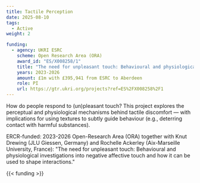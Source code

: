 ```yaml
---
title: Tactile Perception
date: 2025-08-10
tags:
  - Active
weight: 2

funding:
  - agency: UKRI ESRC
    scheme: Open Research Area (ORA)
    award_id: "ES/X008258/1"
    title: "The need for unpleasant touch: Behavioural and physiological investigations into negative affective touch and how it can be used to shape interactions."
    years: 2023-2026
    amount: £1m with £395,941 from ESRC to Aberdeen
    role: PI
    url: https://gtr.ukri.org/projects?ref=ES%2FX008258%2F1
---
```


How do people respond to (un)pleasant touch? This project explores the perceptual and physiological mechanisms behind tactile discomfort — 
with implications for using textures to subtly guide behaviour (e.g., deterring contact with harmful substances).

ERCR-funded: 2023-2026 Open-Research Area (ORA) together with Knut Drewing (JLU Giessen, Germany) and Rochelle Ackerley (Aix-Marseille University, France): "The need for unpleasant touch: 
Behavioural and physiological investigations into negative affective touch and how it can be used to shape interactions."

<!--more-->
{{< funding >}}